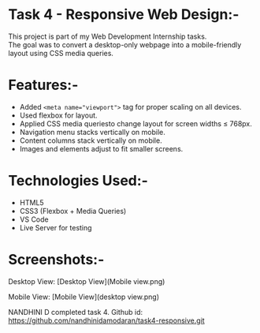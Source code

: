 # Task 4 - Responsive Web Design:-

This project is part of my Web Development Internship tasks.  
The goal was to convert a desktop-only webpage into a mobile-friendly layout using CSS media queries.

# Features:-
- Added `<meta name="viewport">` tag for proper scaling on all devices.
- Used flexbox for layout.
- Applied CSS media queriesto change layout for screen widths ≤ 768px.
- Navigation menu stacks vertically on mobile.
- Content columns stack vertically on mobile.
- Images and elements adjust to fit smaller screens.

# Technologies Used:-
- HTML5
- CSS3 (Flexbox + Media Queries)
- VS Code
- Live Server for testing

# Screenshots:-

Desktop View:
[Desktop View](Mobile view.png)

Mobile View:
[Mobile View](desktop view.png)

 NANDHINI D completed task 4.
 Github id: https://github.com/nandhinidamodaran/task4-responsive.git
 
